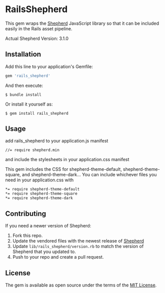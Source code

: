 # RailsShepherd

This gem wraps the [Shepherd](https://github.com/shipshapecode/shepherd) JavaScript library so that it can be included easily in the Rails asset pipeline.

Actual Shepherd Version: 3.1.0

## Installation

Add this line to your application's Gemfile:

```ruby
gem 'rails_shepherd'
```

And then execute:

    $ bundle install

Or install it yourself as:

    $ gem install rails_shepherd

## Usage

add rails_shepherd to your application.js manifest

```
//= require shepherd.min
```

and include the stylesheets in your application.css manifest

This gem includes the CSS for shepherd-theme-default, shepherd-theme-square, and shepherd-theme-dark... You can include whichever files you need in your application.css with

```
*= require shepherd-theme-default
*= require shepherd-theme-square
*= require shepherd-theme-dark
```

## Contributing

If you need a newer version of Shepherd:

1. Fork this repo.
2. Update the vendored files with the newest release of [Shepherd](https://github.com/shipshapecode/shepherd)
3. Update `lib/rails_shepherd/version.rb` to match the version of Shepherd that you updated to.
4. Push to your repo and create a pull request.

## License

The gem is available as open source under the terms of the [MIT License](https://opensource.org/licenses/MIT).
